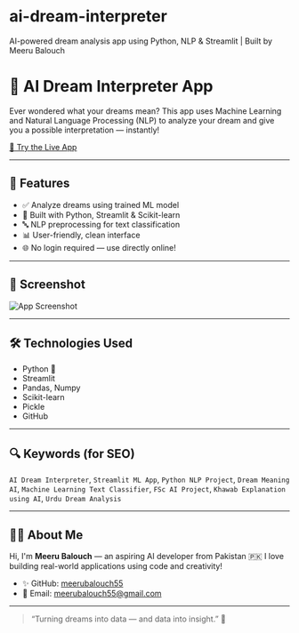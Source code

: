 # ai-dream-interpreter
AI-powered dream analysis app using Python, NLP &amp; Streamlit | Built by Meeru Balouch
# 🌙 AI Dream Interpreter App

Ever wondered what your dreams mean?
This app uses Machine Learning and Natural Language Processing (NLP) to analyze your dream and give you a possible interpretation — instantly!

[🚀 Try the Live App](https://yourappname.streamlit.app)

---

## 🧠 Features

* ✅ Analyze dreams using trained ML model
* 🧠 Built with Python, Streamlit & Scikit-learn
* 🔤 NLP preprocessing for text classification
* 📊 User-friendly, clean interface
* 🌐 No login required — use directly online!

---

## 📸 Screenshot

![App Screenshot](https://your-screenshot-link.com)

---

## 🛠️ Technologies Used

* Python 🐍
* Streamlit
* Pandas, Numpy
* Scikit-learn
* Pickle
* GitHub

---

## 🔍 Keywords (for SEO)

`AI Dream Interpreter`, `Streamlit ML App`, `Python NLP Project`,
`Dream Meaning AI`, `Machine Learning Text Classifier`, `FSc AI Project`,
`Khawab Explanation using AI`, `Urdu Dream Analysis`

---

## 🙋‍♀️ About Me

Hi, I'm **Meeru Balouch** — an aspiring AI developer from Pakistan 🇵🇰
I love building real-world applications using code and creativity!

* ✨ GitHub: [meerubalouch55](https://github.com/meerubalouch55)
* 📧 Email: [meerubalouch55@gmail.com](mailto:meerubalouch55@gmail.com)

---

> “Turning dreams into data — and data into insight.” 🌙
